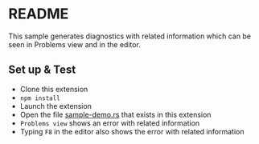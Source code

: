 # README

This sample generates diagnostics with related information which can be seen in Problems view and in the editor.

## Set up & Test

- Clone this extension
- `npm install`
- Launch the extension
- Open the file [sample-demo.rs](sample-demo.rs) that exists in this extension
- `Problems view` shows an error with related information
- Typing `F8` in the editor also shows the error with related information

